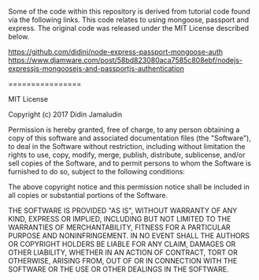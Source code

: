
Some of the code within this repository is derived from tutorial code found via 
the following links. This code relates to using mongoose, passport and express. 
The original code was released under the MIT License described below.

https://github.com/didinj/node-express-passport-mongoose-auth
https://www.djamware.com/post/58bd823080aca7585c808ebf/nodejs-expressjs-mongoosejs-and-passportjs-authentication

================

MIT License

Copyright (c) 2017 Didin Jamaludin

Permission is hereby granted, free of charge, to any person obtaining a copy
of this software and associated documentation files (the "Software"), to deal
in the Software without restriction, including without limitation the rights
to use, copy, modify, merge, publish, distribute, sublicense, and/or sell
copies of the Software, and to permit persons to whom the Software is
furnished to do so, subject to the following conditions:

The above copyright notice and this permission notice shall be included in all
copies or substantial portions of the Software.

THE SOFTWARE IS PROVIDED "AS IS", WITHOUT WARRANTY OF ANY KIND, EXPRESS OR
IMPLIED, INCLUDING BUT NOT LIMITED TO THE WARRANTIES OF MERCHANTABILITY,
FITNESS FOR A PARTICULAR PURPOSE AND NONINFRINGEMENT. IN NO EVENT SHALL THE
AUTHORS OR COPYRIGHT HOLDERS BE LIABLE FOR ANY CLAIM, DAMAGES OR OTHER
LIABILITY, WHETHER IN AN ACTION OF CONTRACT, TORT OR OTHERWISE, ARISING FROM,
OUT OF OR IN CONNECTION WITH THE SOFTWARE OR THE USE OR OTHER DEALINGS IN THE
SOFTWARE.
